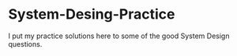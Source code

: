 # System-Desing-Practice
I put my practice solutions here to some of the good System Design questions.
